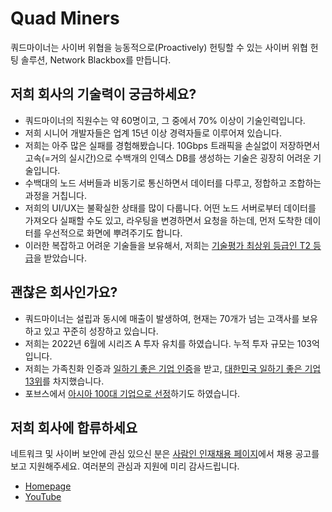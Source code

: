 # Quad Miners

쿼드마이너는 사이버 위협을 능동적으로(Proactively) 헌팅할 수 있는 사이버 위협 헌팅 솔루션, Network Blackbox를 만듭니다.

## 저희 회사의 기술력이 궁금하세요?

- 쿼드마이너의 직원수는 약 60명이고, 그 중에서 70% 이상이 기술인력입니다.
- 저희 시니어 개발자들은 업계 15년 이상 경력자들로 이루어져 있습니다.
- 저희는 아주 많은 실패를 경험해봤습니다. 10Gbps 트래픽을 손실없이 저장하면서 고속(=거의 실시간)으로 수백개의 인덱스 DB를 생성하는 기술은 굉장히 어려운 기술입니다.
- 수백대의 노드 서버들과 비동기로 통신하면서 데이터를 다루고, 정합하고 조합하는 과정을 거칩니다.
- 저희의 UI/UX는 불확실한 상태를 많이 다룹니다. 어떤 노드 서버로부터 데이터를 가져오다 실패할 수도 있고, 라우팅을 변경하면서 요청을 하는데, 먼저 도착한 데이터를 우선적으로 화면에 뿌려주기도 합니다.
- 이러한 복잡하고 어려운 기술들을 보유해서, 저희는 [기술평가 최상위 등급인 T2 등급](https://www.datanet.co.kr/news/articleView.html?idxno=168793)을 받았습니다.

## 괜찮은 회사인가요?

- 쿼드마이너는 설립과 동시에 매출이 발생하여, 현재는 70개가 넘는 고객사를 보유하고 있고 꾸준히 성장하고 있습니다.
- 저희는 2022년 6월에 시리즈 A 투자 유치를 하였습니다. 누적 투자 규모는 103억 입니다.
- 저희는 가족친화 인증과 [일하기 좋은 기업 인증](https://www.greatplacetowork.co.kr/kr/certification/certified-companies/quadminers)을 받고, [대한민국 일하기 좋은 기업 13위](https://www.greatplacetowork.co.kr/kr/certification/certified-companies/quadminer_20233)를 차지했습니다.
- 포브스에서 [아시아 100대 기업으로 선정](http://www.datanet.co.kr/news/articleView.html?idxno=175971)하기도 하였습니다.

## 저희 회사에 합류하세요

네트워크 및 사이버 보안에 관심 있으신 분은 [사람인 인재채용 페이지](https://www.saramin.co.kr/zf_user/company-info/view-inner-recruit?csn=eWM4ZWtkQW9PY292eEdXWnozRmIyUT09)에서 채용 공고를 보고 지원해주세요. 여러분의 관심과 지원에 미리 감사드립니다.

- [Homepage](https://www.quadminers.com/)
- [YouTube](https://www.youtube.com/@quadminers)

